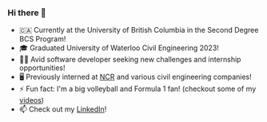### Hi there 👋

<!--
**harrychen0/harrychen0** is a ✨ _special_ ✨ repository because its `README.md` (this file) appears on your GitHub profile.

Here are some ideas to get you started:

- 🔭 I’m currently working on ...
- 🌱 I’m currently learning ...
- 👯 I’m looking to collaborate on ...
- 🤔 I’m looking for help with ...
- 💬 Ask me about ...
- 📫 How to reach me: ...
- 😄 Pronouns: ...
- ⚡ Fun fact: ...
-->
* 🇨🇦 Currently at the University of British Columbia in the Second Degree BCS Program!
* 🎓 Graduated University of Waterloo Civil Engineering 2023!
* 👨‍💻 Avid software developer seeking new challenges and internship opportunities!
* 🖥 Previously interned at [NCR](https://www.ncr.com/) and various civil engineering companies!
* ⚡ Fun fact: I'm a big volleyball and Formula 1 fan! (checkout some of my [videos](https://www.youtube.com/channel/UCdehN4MMk4gToyqTC-WES-A))
* 📫 Check out my [LinkedIn](https://www.linkedin.com/in/harrychen0/)!
